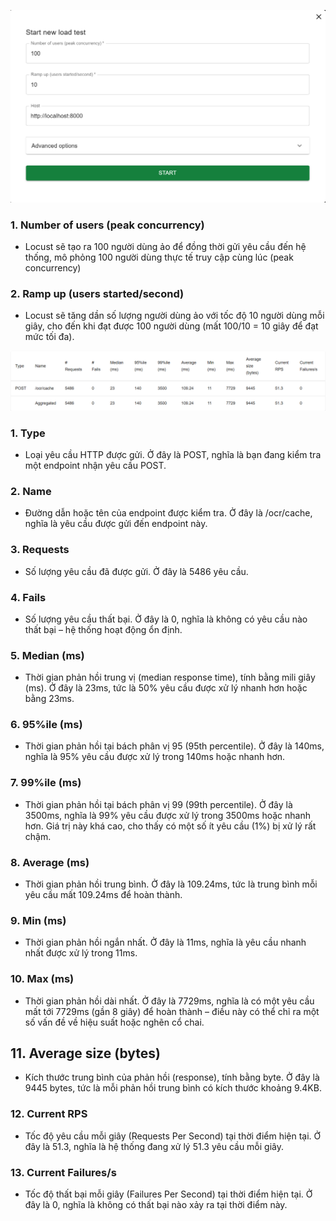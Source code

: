 ![Locust Input](./images/locust_input.png)
### 1. Number of users (peak concurrency)
- Locust sẽ tạo ra 100 người dùng ảo để đồng thời gửi yêu cầu đến hệ thống, mô phỏng 100 người dùng thực tế truy cập cùng lúc (peak concurrency)
### 2. Ramp up (users started/second)
- Locust sẽ tăng dần số lượng người dùng ảo với tốc độ 10 người dùng mỗi giây, cho đến khi đạt được 100 người dùng (mất 100/10 = 10 giây để đạt mức tối đa).

![Locust Dashboard](./images/locust_result.png)

### 1. Type 
- Loại yêu cầu HTTP được gửi. Ở đây là POST, nghĩa là bạn đang kiểm tra một endpoint nhận yêu cầu POST.
### 2. Name 
- Đường dẫn hoặc tên của endpoint được kiểm tra. Ở đây là /ocr/cache, nghĩa là yêu cầu được gửi đến endpoint này.
### 3. Requests 
- Số lượng yêu cầu đã được gửi. Ở đây là 5486 yêu cầu.
### 4. Fails 
- Số lượng yêu cầu thất bại. Ở đây là 0, nghĩa là không có yêu cầu nào thất bại – hệ thống hoạt động ổn định.
### 5. Median (ms) 
- Thời gian phản hồi trung vị (median response time), tính bằng mili giây (ms). Ở đây là 23ms, tức là 50% yêu cầu được xử lý nhanh hơn hoặc bằng 23ms.
### 6. 95%ile (ms) 
- Thời gian phản hồi tại bách phân vị 95 (95th percentile). Ở đây là 140ms, nghĩa là 95% yêu cầu được xử lý trong 140ms hoặc nhanh hơn.
### 7. 99%ile (ms) 
- Thời gian phản hồi tại bách phân vị 99 (99th percentile). Ở đây là 3500ms, nghĩa là 99% yêu cầu được xử lý trong 3500ms hoặc nhanh hơn. Giá trị này khá cao, cho thấy có một số ít yêu cầu (1%) bị xử lý rất chậm.
### 8. Average (ms) 
- Thời gian phản hồi trung bình. Ở đây là 109.24ms, tức là trung bình mỗi yêu cầu mất 109.24ms để hoàn thành.
### 9. Min (ms) 
- Thời gian phản hồi ngắn nhất. Ở đây là 11ms, nghĩa là yêu cầu nhanh nhất được xử lý trong 11ms.
### 10. Max (ms)
- Thời gian phản hồi dài nhất. Ở đây là 7729ms, nghĩa là có một yêu cầu mất tới 7729ms (gần 8 giây) để hoàn thành – điều này có thể chỉ ra một số vấn đề về hiệu suất hoặc nghẽn cổ chai.
## 11. Average size (bytes)
- Kích thước trung bình của phản hồi (response), tính bằng byte. Ở đây là 9445 bytes, tức là mỗi phản hồi trung bình có kích thước khoảng 9.4KB.
### 12. Current RPS
- Tốc độ yêu cầu mỗi giây (Requests Per Second) tại thời điểm hiện tại. Ở đây là 51.3, nghĩa là hệ thống đang xử lý 51.3 yêu cầu mỗi giây.
### 13. Current Failures/s
- Tốc độ thất bại mỗi giây (Failures Per Second) tại thời điểm hiện tại. Ở đây là 0, nghĩa là không có thất bại nào xảy ra tại thời điểm này.
